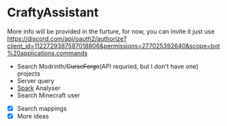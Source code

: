 # CraftyAssistant

More info will be provided in the furture, for now, you can invite it just use https://discord.com/api/oauth2/authorize?client_id=1122729387587018806&permissions=277025392640&scope=bot%20applications.commands

- Search Modrinth/~~CurseForge~~(API requried, but I don't have one) projects
- Server query
- [Spark](https://github.com/lucko/spark) Analyser
- Search Minecraft user
  
- [x] Search mappings
- [x] More ideas
